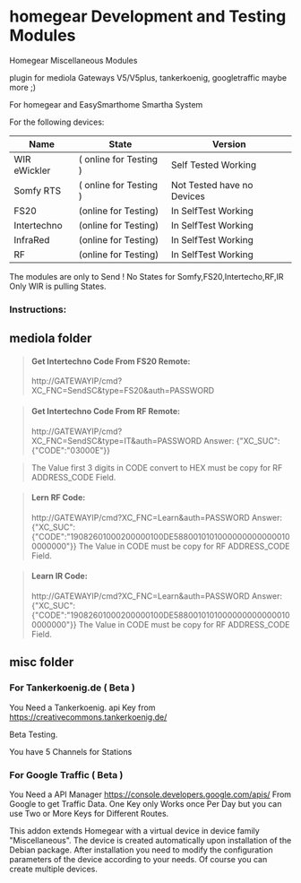 # homegear Development and Testing Modules
Homegear Miscellaneous Modules 
 
plugin for mediola Gateways V5/V5plus, tankerkoenig, googletraffic maybe more ;)


For homegear and EasySmarthome Smartha System

For the following devices:


Name | State | Version
------------ | ------------- | ------------- 
WIR eWickler | ( online for Testing ) | Self Tested Working
Somfy RTS | ( online for Testing ) | Not Tested have no Devices
FS20 | (online for Testing) |	In SelfTest Working
Intertechno | (online for Testing) | In SelfTest Working
InfraRed | (online for Testing) |	In SelfTest Working
RF | (online for Testing) |	In SelfTest Working

The modules are only to Send !
No States for Somfy,FS20,Intertecho,RF,IR
Only WIR is pulling States.


### Instructions:


## mediola folder

> #### Get Intertechno Code From FS20 Remote:
>http://GATEWAYIP/cmd?XC_FNC=SendSC&type=FS20&auth=PASSWORD



> #### Get Intertechno Code From RF Remote:
>http://GATEWAYIP/cmd?XC_FNC=SendSC&type=IT&auth=PASSWORD
>Answer:
>{"XC_SUC": {"CODE":"03000E"}}

>The Value first 3 digits in CODE convert to HEX must be copy for RF ADDRESS_CODE Field.



> #### Lern RF Code:
>http://GATEWAYIP/cmd?XC_FNC=Learn&auth=PASSWORD
>Answer:
>{"XC_SUC": {"CODE":"19082601000200000100DE58800101010000000000000100000000"}}
>The Value in CODE must be copy for RF ADDRESS_CODE Field.

> #### Learn IR Code:
>http://GATEWAYIP/cmd?XC_FNC=Learn&auth=PASSWORD
>Answer:
>{"XC_SUC": {"CODE":"19082601000200000100DE58800101010000000000000100000000"}}
>The Value in CODE must be copy for RF ADDRESS_CODE Field.


## misc folder

### For Tankerkoenig.de ( Beta )
You Need a Tankerkoenig. api Key from https://creativecommons.tankerkoenig.de/

Beta Testing.

You have 5 Channels for Stations


### For Google Traffic ( Beta )

You Need a  API Manager https://console.developers.google.com/apis/
From Google to get Traffic Data. One Key only Works once Per Day but you can use Two or More Keys for Different Routes.


This addon extends Homegear with a virtual device in device family "Miscellaneous". The device is created automatically upon installation of the Debian package. After installation you need to modify the configuration parameters of the device according to your needs. Of course you can create multiple devices.


